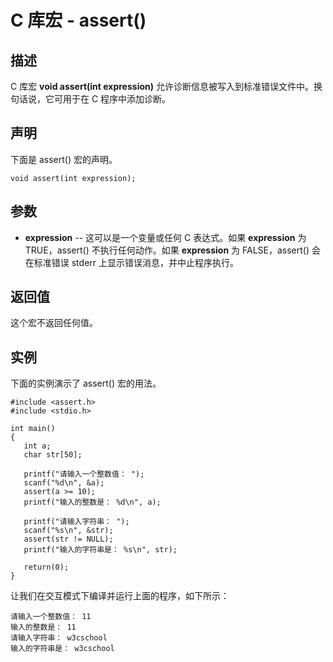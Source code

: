 
# C 库宏 - assert()

  

## 描述

C 库宏 **void assert(int expression)** 允许诊断信息被写入到标准错误文件中。换句话说，它可用于在 C 程序中添加诊断。

## 声明

下面是 assert() 宏的声明。

```
void assert(int expression);

```

## 参数

*   **expression** -- 这可以是一个变量或任何 C 表达式。如果 **expression** 为 TRUE，assert() 不执行任何动作。如果 **expression** 为 FALSE，assert() 会在标准错误 stderr 上显示错误消息，并中止程序执行。

## 返回值

这个宏不返回任何值。

## 实例

下面的实例演示了 assert() 宏的用法。

```
#include <assert.h>
#include <stdio.h>

int main()
{
   int a;
   char str[50];

   printf("请输入一个整数值： ");
   scanf("%d\n", &a);
   assert(a >= 10);
   printf("输入的整数是： %d\n", a);

   printf("请输入字符串： ");
   scanf("%s\n", &str);
   assert(str != NULL);
   printf("输入的字符串是： %s\n", str);

   return(0);
}

```

让我们在交互模式下编译并运行上面的程序，如下所示：

```
请输入一个整数值： 11
输入的整数是： 11
请输入字符串： w3cschool 
输入的字符串是： w3cschool 

```

  

